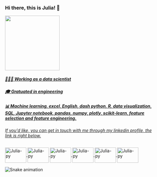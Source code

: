 ### Hi there, this is Julia! 💫 


<div align="left">
  <a href="https://github.com/juliahornick">
  <img height="180em" src="https://github-readme-stats.vercel.app/api?username=juliahornick&show_icons=true&theme=outrun&include_all_commits=true&count_private=true"/>  
  
</div>

<div>


 ##### 👩🏼‍💻 Working as a data scientist 

##### 🎓 Gratuated in engineering

##### 📊 Machine learning, excel, English, dash python, R, data visualization, SQL, Jupyter notebook, pandas, numpy, plotly, scikit-learn, feature selection and feature engineering.

*If you'd like, you can get in touch with me through my linkedin profile, the link is right below.*

</div>
<div style="display: inline_block"><br>



<img align="center" alt="Julia-py" height="50" width="70"  src="https://cdn.jsdelivr.net/gh/devicons/devicon/icons/python/python-plain.svg" />
<img align="center" alt="Julia-py" height="50" width="70"   src="https://cdn.jsdelivr.net/gh/devicons/devicon/icons/jupyter/jupyter-original-wordmark.svg" />

<img align="center" alt="Julia-py" height="50" width="70"   src="https://cdn.jsdelivr.net/gh/devicons/devicon/icons/ubuntu/ubuntu-plain.svg" />
<img align="center" alt="Julia-py" height="50" width="70"  src="https://cdn.jsdelivr.net/gh/devicons/devicon/icons/r/r-original.svg" />
<img align="center" alt="Julia-py" height="50" width="70"  src="https://cdn.jsdelivr.net/gh/devicons/devicon/icons/googlecloud/googlecloud-original.svg" />
  <a href="https://www.linkedin.com/in/juliahornick" target="_blank"><img align="center" alt="Julia-py" height="50" width="70" src="https://cdn.jsdelivr.net/gh/devicons/devicon/icons/linkedin/linkedin-original.svg" target="_blank"></a>     
          
          
</div>


  
 
![Snake animation](https://github.com/juliahornick/juliahornick/blob/output/github-contribution-grid-snake.svg)

